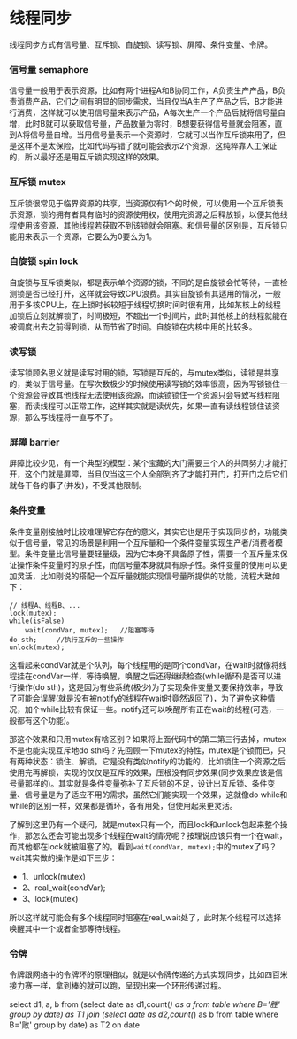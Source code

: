 # 线程同步

线程同步方式有信号量、互斥锁、自旋锁、读写锁、屏障、条件变量、令牌。


### 信号量 semaphore

信号量一般用于表示资源，比如有两个进程A和B协同工作，A负责生产产品，B负责消费产品，它们之间有明显的同步需求，当且仅当A生产了产品之后，B才能进行消费，这样就可以使用信号量来表示产品，A每次生产一个产品后就将信号量自增，此时B就可以获取信号量，产品数量为零时，B想要获得信号量就会阻塞，直到A将信号量自增。当用信号量表示一个资源时，它就可以当作互斥锁来用了，但是这样不是太保险，比如代码写错了就可能会表示2个资源，这纯粹靠人工保证的，所以最好还是用互斥锁实现这样的效果。

### 互斥锁 mutex

互斥锁很常见于临界资源的共享，当资源仅有1个的时候，可以使用一个互斥锁表示资源，锁的拥有者具有临时的资源使用权，使用完资源之后释放锁，以便其他线程使用该资源，其他线程若获取不到该锁就会阻塞。和信号量的区别是，互斥锁只能用来表示一个资源，它要么为0要么为1。

### 自旋锁 spin lock

自旋锁与互斥锁类似，都是表示单个资源的锁，不同的是自旋锁会忙等待，一直检测锁是否已经打开，这样就会导致CPU浪费。其实自旋锁有其适用的情况，一般用于多核CPU上，在上锁时长较短于线程切换时间时很有用，比如某核上的线程加锁后立刻就解锁了，时间极短，不超出一个时间片，此时其他核上的线程就能在被调度出去之前得到锁，从而节省了时间。自旋锁在内核中用的比较多。

### 读写锁

读写锁顾名思义就是读写时用的锁，写锁是互斥的，与mutex类似，读锁是共享的，类似于信号量。在写次数极少的时候使用读写锁的效率很高，因为写锁锁住一个资源会导致其他线程无法使用该资源，而读锁锁住一个资源只会导致写线程阻塞，而读线程可以正常工作，这样其实就是读优先，如果一直有读线程锁住该资源，那么写线程将一直写不了。

### 屏障 barrier

屏障比较少见，有一个典型的模型：某个宝藏的大门需要三个人的共同努力才能打开，这个门就是屏障，当且仅当这三个人全部到齐了才能打开门，打开门之后它们就各干各的事了(并发)，不受其他限制。

### 条件变量

条件变量刚接触时比较难理解它存在的意义，其实它也是用于实现同步的，功能类似于信号量，常见的场景是利用一个互斥量和一个条件变量实现生产者/消费者模型。条件变量比信号量要轻量级，因为它本身不具备原子性，需要一个互斥量来保证操作条件变量时的原子性，而信号量本身就具有原子性。条件变量的使用可以更加灵活，比如刚说的搭配一个互斥量就能实现信号量所提供的功能，流程大致如下：
```
// 线程A、线程B、...
lock(mutex);
while(isFalse)
	wait(condVar, mutex);	//阻塞等待
do sth;		//执行互斥的一些操作
unlock(mutex);
```
这看起来condVar就是个队列，每个线程用的是同个condVar，在wait时就像将线程挂在condVar一样，等待唤醒，唤醒之后还得继续检查(while循环)是否可以进行操作(do sth)，这是因为有些系统(极少)为了实现条件变量又要保持效率，导致了可能会误醒(就是没有被notify的线程在wait时竟然返回了)，为了避免这种情况，加个while比较有保证一些。notify还可以唤醒所有正在wait的线程(可选，一般都有这个功能)。

那这个效果和只用mutex有啥区别？如果将上面代码中的第二第三行去掉，mutex不是也能实现互斥地do sth吗？先回顾一下mutex的特性，mutex是个锁而已，只有两种状态：锁住、解锁。它是没有类似notify的功能的，比如锁住一个资源之后使用完再解锁，实现的仅仅是互斥的效果，压根没有同步效果(同步效果应该是信号量那样的)。其实就是条件变量弥补了互斥锁的不足，设计出互斥锁、条件变量、信号量是为了适应不用的需求，虽然它们能实现一个效果，这就像do while和while的区别一样，效果都是循环，各有用处，但使用起来更灵活。

了解到这里仍有一个疑问，就是mutex只有一个，而且lock和unlock包起来整个操作，那怎么还会可能出现多个线程在wait的情况呢？按理说应该只有一个在wait，而其他都在lock就被阻塞了的。看到`wait(condVar, mutex);`中的mutex了吗？wait其实做的操作是如下三步：
- 1、unlock(mutex)
- 2、real_wait(condVar);
- 3、lock(mutex)

所以这样就可能会有多个线程同时阻塞在real_wait处了，此时某个线程可以选择唤醒其中一个或者全部等待线程。


### 令牌

令牌跟网络中的令牌环的原理相似，就是以令牌传递的方式实现同步，比如四百米接力赛一样，拿到棒的就可以跑，呈现出来一个环形传递过程。



select d1, a, b from 
(select date as d1,count(*) as a from table where B='胜' group by date) as T1 
join
(select date as d2,count(*) as b from table where B='败' group by date) as T2
on date